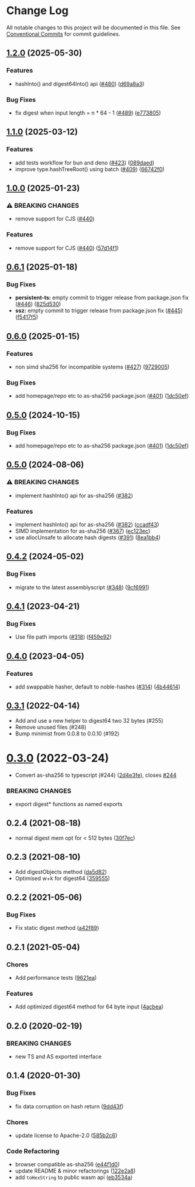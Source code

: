 # Change Log

All notable changes to this project will be documented in this file.
See [Conventional Commits](https://conventionalcommits.org) for commit guidelines.

## [1.2.0](https://github.com/ChainSafe/ssz/compare/as-sha256-v1.1.0...as-sha256-v1.2.0) (2025-05-30)


### Features

* hashInto() and digest64Into() api ([#480](https://github.com/ChainSafe/ssz/issues/480)) ([d69a8a3](https://github.com/ChainSafe/ssz/commit/d69a8a3ae512c3567a80b2fc5ccc32d0a59a3b3e))


### Bug Fixes

* fix digest when input length = n * 64 - 1 ([#489](https://github.com/ChainSafe/ssz/issues/489)) ([e773805](https://github.com/ChainSafe/ssz/commit/e77380598413c9176f83f4dc880e3891b4dc45cd))

## [1.1.0](https://github.com/ChainSafe/ssz/compare/as-sha256-v1.0.0...as-sha256-v1.1.0) (2025-03-12)


### Features

* add tests workflow for bun and deno ([#423](https://github.com/ChainSafe/ssz/issues/423)) ([089daed](https://github.com/ChainSafe/ssz/commit/089daeda999ca9887327ef06efa5bdf6507ae0e3))
* improve type.hashTreeRoot() using batch ([#409](https://github.com/ChainSafe/ssz/issues/409)) ([66742f0](https://github.com/ChainSafe/ssz/commit/66742f0faf617f713744048609408365d6185780))

## [1.0.0](https://github.com/ChainSafe/ssz/compare/as-sha256-v0.6.1...as-sha256-v1.0.0) (2025-01-23)


### ⚠ BREAKING CHANGES

* remove support for CJS ([#440](https://github.com/ChainSafe/ssz/issues/440))

### Features

* remove support for CJS ([#440](https://github.com/ChainSafe/ssz/issues/440)) ([57d14f1](https://github.com/ChainSafe/ssz/commit/57d14f19cd71a483e7108570c5c295d4f8a9a85d))

## [0.6.1](https://github.com/ChainSafe/ssz/compare/as-sha256-v0.6.0...as-sha256-v0.6.1) (2025-01-18)


### Bug Fixes

* **persistent-ts:** empty commit to trigger release from package.json fix ([#446](https://github.com/ChainSafe/ssz/issues/446)) ([825d530](https://github.com/ChainSafe/ssz/commit/825d5303eb2bac251a346eda47618dd5b8f67f64))
* **ssz:** empty commit to trigger release from package.json fix ([#445](https://github.com/ChainSafe/ssz/issues/445)) ([f5417f5](https://github.com/ChainSafe/ssz/commit/f5417f54072a71bf86be01d4e028070145d1e4e7))

## [0.6.0](https://github.com/ChainSafe/ssz/compare/as-sha256-v0.5.0...as-sha256-v0.6.0) (2025-01-15)


### Features

* non simd sha256 for incompatible systems ([#427](https://github.com/ChainSafe/ssz/issues/427)) ([9729005](https://github.com/ChainSafe/ssz/commit/9729005ab0fd401c30e999b20133c4bb6373ded6))


### Bug Fixes

* add homepage/repo etc to as-sha256 package.json ([#401](https://github.com/ChainSafe/ssz/issues/401)) ([1dc50ef](https://github.com/ChainSafe/ssz/commit/1dc50ef2985a03c315bbce44165cd271a4a6e2df))

## [0.5.0](https://github.com/ChainSafe/ssz/compare/as-sha256-v0.5.0...as-sha256-v0.5.0) (2024-10-15)


### Bug Fixes

* add homepage/repo etc to as-sha256 package.json ([#401](https://github.com/ChainSafe/ssz/issues/401)) ([1dc50ef](https://github.com/ChainSafe/ssz/commit/1dc50ef2985a03c315bbce44165cd271a4a6e2df))

## [0.5.0](https://github.com/ChainSafe/ssz/compare/as-sha256-v0.4.2...as-sha256-v0.5.0) (2024-08-06)


### ⚠ BREAKING CHANGES

* implement hashInto() api for as-sha256 ([#382](https://github.com/ChainSafe/ssz/issues/382))

### Features

* implement hashInto() api for as-sha256 ([#382](https://github.com/ChainSafe/ssz/issues/382)) ([ccadf43](https://github.com/ChainSafe/ssz/commit/ccadf431cea6164822e72771304192b2728d7bb2))
* SIMD implementation for as-sha256 ([#367](https://github.com/ChainSafe/ssz/issues/367)) ([ec123ec](https://github.com/ChainSafe/ssz/commit/ec123ec3cfcc37ff82635da7a57ad9c74cc9accb))
* use allocUnsafe to allocate hash digests ([#391](https://github.com/ChainSafe/ssz/issues/391)) ([8ea1bb4](https://github.com/ChainSafe/ssz/commit/8ea1bb4809592691e568238520cb3c2aa9257c25))

## [0.4.2](https://github.com/ChainSafe/ssz/compare/as-sha256-v0.4.1...as-sha256-v0.4.2) (2024-05-02)


### Bug Fixes

* migrate to the latest assemblyscript ([#348](https://github.com/ChainSafe/ssz/issues/348)) ([9cf6991](https://github.com/ChainSafe/ssz/commit/9cf6991e7ece4e4002668f601ecb43bb8bd53f4e))

## [0.4.1](https://github.com/ChainSafe/ssz/compare/as-sha256-v0.4.0...as-sha256-v0.4.1) (2023-04-21)


### Bug Fixes

* Use file path imports ([#318](https://github.com/ChainSafe/ssz/issues/318)) ([f459e92](https://github.com/ChainSafe/ssz/commit/f459e92fbafc5d9388bfa630291855ec32a09566))

## [0.4.0](https://github.com/ChainSafe/ssz/compare/as-sha256-v0.3.1...as-sha256-v0.4.0) (2023-04-05)


### Features

* add swappable hasher, default to noble-hashes ([#314](https://github.com/ChainSafe/ssz/issues/314)) ([4b44614](https://github.com/ChainSafe/ssz/commit/4b44614003619b2c5477363a3c85287e2f2987bd))

## [0.3.1](https://github.com/chainsafe/as-sha256/compare/@chainsafe/as-sha256@0.3.0...@chainsafe/as-sha256@0.3.1) (2022-04-14)

* Add and use a new helper to digest64 two 32 bytes (#255)
* Remove unused files (#248)
* Bump minimist from 0.0.8 to 0.0.10 (#192)

# [0.3.0](https://github.com/chainsafe/as-sha256/compare/@chainsafe/as-sha256@0.2.4...@chainsafe/as-sha256@0.3.0) (2022-03-24)


* Convert as-sha256 to typescript (#244) ([2d4e3fe](https://github.com/chainsafe/as-sha256/commit/2d4e3febec89ca8ca7c89a19c6949c3213c2c45c)), closes [#244](https://github.com/chainsafe/as-sha256/issues/244)


### BREAKING CHANGES

* export digest* functions as named exports

## 0.2.4 (2021-08-18)

- normal digest mem opt for < 512 bytes ([30f7ec](https://github.com/ChainSafe/as-sha256/commit/30f7ec))

## 0.2.3 (2021-08-10)

- Add digestObjects method ([da5d82](https://github.com/ChainSafe/as-sha256/commit/da5d82))
- Optimised w+k for digest64 ([359555](https://github.com/ChainSafe/as-sha256/commit/359555))

## 0.2.2 (2021-05-06)

### Bug Fixes

- Fix static digest method ([a42f89](https://github.com/ChainSafe/as-sha256/commit/a42f89))

## 0.2.1 (2021-05-04)

### Chores

- Add performance tests ([9621ea](https://github.com/ChainSafe/as-sha256/commit/9621ea))

### Features

- Add optimized digest64 method for 64 byte input ([4acbea](https://github.com/ChainSafe/as-sha256/commit/4acbea))

<a name="0.2.0"></a>
## 0.2.0 (2020-02-19)

### BREAKING CHANGES

* new TS and AS exported interface

<a name="0.1.4"></a>
## 0.1.4 (2020-01-30)

### Bug Fixes

* fix data corruption on hash return ([9dd43f](https://github.com/ChainSafe/as-sha256/commit/9dd43f))

### Chores

* update license to Apache-2.0 ([585b2c6](https://github.com/ChainSafe/as-sha256/commit/585b2c6))

### Code Refactoring

* browser compatible as-sha256 ([e44f1d0](https://github.com/ChainSafe/as-sha256/commit/e44f1d0))
* update README & minor refactorings ([122e2a8](https://github.com/ChainSafe/as-sha256/commit/122e2a8))
* add `toHexString` to public wasm api ([eb3534a](https://github.com/ChainSafe/as-sha256/commit/eb3534a))
